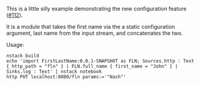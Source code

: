 This is a little silly example demonstrating the new configuration feature
([#112](https://github.com/nstackcom/nstack/issues/112)).

It is a module that takes the first name via the a static configuration
argument, last name from the input stream, and concatenates the two.

Usage:

    nstack build
    echo 'import FirstLastName:0.0.1-SNAPSHOT as FLN; Sources.http : Text { http_path = "fln" } | FLN.full_name { first_name = "John" } | Sinks.log : Text' | nstack notebook
    http PUT localhost:8080/fln params:='"Nash"'
